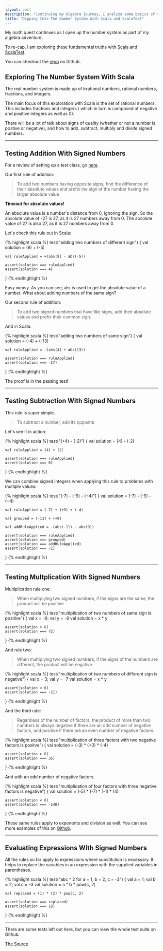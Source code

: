 ```yaml
---
layout: post
description: "Continuing my algebra journey, I analyze some basics of the number system with Scala and ScalaTest."
title: "Dipping Into The Number System With Scala and ScalaTest"
---
```


My math quest continues as I open up the number system as part of my algebra adventure.

To re-cap, I am exploring these fundamental truths with 
[Scala](http://www.scala-lang.org/) and [ScalaTest](http://www.scalatest.org/).

You can checkout the [repo](https://github.com/brianium/scala-algebra) on Github.

Exploring The Number System With Scala
--------------------------------------
The real number system is made up of irrational numbers, rational numbers, fractions, and integers.

The main focus of this exploration with Scala is the set of rational numbers. This includes fractions and integers ( which in turn is composed of negative and positive integers as well as 0).

There will be a lot of talk about signs of quality (whether or not a number is postive or negative), and how to add, subtract, multiply and divide signed numbers.

* * *

Testing Addition With Signed Numbers
------------------------------------
For a review of setting up a test class, go [here](http://brianscaturro.com/2012/09/03/algebra-basics-with-scala.html#setting_up_the_tests).

Our first rule of addition:

> To add two numbers having opposite signs, find the difference of their absolute values and prefix the sign of the number having the larger absolute value

**Timeout for absolute values!**

An absolute value is a number's distance from 0, ignoring the sign. So the absolute value of -27 is 27, as it is 27 numbers away from 0. The absolute value of 27 is also 27, as it is 27 numbers away from 0.

Let's check this rule out in Scala:

{% highlight scala %}
test("adding two numbers of different sign") {
    val solution = (9) + (-5)

    val ruleApplied = +(abs(9) - abs(-5))

    assert(solution === ruleApplied)
    assert(solution === 4)
}
{% endhighlight %}

Easy weasy. As you can see, `abs` is used to get the absolute value of a number. What about adding numbers of the same sign?

Our second rule of addition:

> To add two signed numbers that have like signs, add their absolute values and prefix their common sign.

And in Scala:

{% highlight scala %}
test("adding two numbers of same sign") {
    val solution = (-4) + (-13)

    val ruleApplied = -(abs(4) + abs(13))

    assert(solution === ruleApplied)
    assert(solution === -17)
}
{% endhighlight %}

The proof is in the passing test!

* * *

Testing Subtraction With Signed Numbers
---------------------------------------
This rule is super simple.

> To subtract a number, add its opposite

Let's see it in action:

{% highlight scala %}
test("(+4) - (-2)") {
    val solution = (4) - (-2)

    val ruleApplied = (4) + (2)

    assert(solution === ruleApplied)
    assert(solution === 6)
}
{% endhighlight %}

We can combine signed integers when applying this rule to problems with multiple values:

{% highlight scala %}
test("(-7) - (-9) - (+4)") {
    val solution = (-7) - (-9) - (+4)

    val ruleApplied = (-7) + (+9) + (-4)

    val grouped = (-11) + (+9)

    val addRuleApplied = -(abs(-11) - abs(9))

    assert(solution === ruleApplied)
    assert(solution === grouped)
    assert(solution === addRuleApplied)
    assert(solution === -2)
}
{% endhighlight %}

* * *

Testing Multplication With Signed Numbers
-----------------------------------------

Multiplication rule one:

> When multiplying two signed numbers, if the signs are the same, the product will be positive

{% highlight scala %}
test("multiplication of two numbers of same sign is positive") {
    val x = -9; val y = -8
    val solution = x * y

    assert(solution > 0)
    assert(solution === 72)
}
{% endhighlight %}

And rule two:

> When multiplying two signed numbers, if the signs of the numbers are different, the product will be negative

{% highlight scala %}
test("multiplication of two numbers of different sign is negative") {
    val x = 3; val y = -7
    val solution = x * y

    assert(solution < 0)
    assert(solution === -21)
}
{% endhighlight %}

And the third rule:

> Regardless of the number of factors, the product of more than two numbers is always negative if there are an odd number of negative factors, and positive if there are an even number of negative factors.

{% highlight scala %}
test("multiplication of three factors with two negative factors is positve") {
    val solution = (-3) * (+3) * (-4)

    assert(solution > 0)
    assert(solution === 36)
}
{% endhighlight %}

And with an odd number of negative factors:

{% highlight scala %}
test("multiplication of four factors with three negative factors is negative") {
    val solution = (-5) * (-7) * (-1) * (4)

    assert(solution < 0)
    assert(solution === -140)
}
{% endhighlight %}

These same rules apply to exponents and division as well. You can see more examples of this on [Github](https://github.com/brianium/scala-algebra/blob/master/src/test/scala/com/brianscaturro/NumberSystemSuite.scala).

* * *

Evaluating Expressions With Signed Numbers
------------------------------------------
All the rules so far apply to expressions where substitution is necessary. It helps to replace the variables in an expression with the supplied variables in parentheses.

{% highlight scala %}
test("abc ^ 2 for a = 1, b = 2, c = -3") {
    val a = 1; val b = 2; val c = -3
    val solution = a * b * pow(c, 2)

    val replaced = (1) * (2) * pow(c, 2)

    assert(solution === replaced)
    assert(solution === 18)
 }
{% endhighlight %}

* * *

There are some tests left out here, but you can view the whole test suite on Github.

<a href="https://github.com/brianium/scala-algebra/blob/master/src/test/scala/com/brianscaturro/NumberSystemSuite.scala" target="_blank" class="button">The Source</a>
